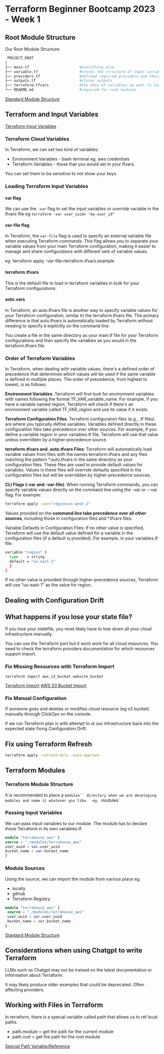 # Terraform Beginner Bootcamp 2023 - Week 1

## Root Module Structure 


 Our Root Module Structure:


```bash
 PROJECT_ROOT
│
├── main.tf                       #everything else
├── variable.tf                   #stores the structure of input variable
├── providers.tf                  #defined required providers and their configurations
├── outputs.tf                    #stores outputs
├── terraform.tfvars              #the data of variables we want to load into our terraform project
└── README.md                     #required for root modules
```

    
[Standard Module Structure](https://developer.hashicorp.com/terraform/language/modules/develop/structure)


## Terraform and Input Variables

[Terraform Input Variables](https://developer.hashicorp.com/terraform/language/values/variables)

### Terraform Cloud Variables

In Terraform, we can set two kind of variables: 
- Environment Variables -  bash terminal eg. aws credentials
- Terraform Variables - those that you would set in your tfvars.

You can set them to be sensitive to not show your keys. 

### Loading Terraform Input Variables 


#### var flag 

We can use the `-var` flag to set the input variables or override variable in the tfvars file 
 eg `terraform -var user_uuid= "my-user_id"` 

#### var-file flag 

In Terraform, the `var-file` flag is used to specify an external variable file when executing Terraform commands. This flag allows you to separate your variable values from your main Terraform configuration, making it easier to manage and share configurations with different sets of variable values.

eg `terraform apply -var-file=terraform.tfvars.example

#### terraform.tfvars

This is the default file to load in terraform variables in bulk for your Terraform configurations. 

#### auto.vars

In Terraform, an auto.tfvars file is another way to specify variable values for your Terraform configuration, similar to the terraform.tfvars file. The primary difference is that auto.tfvars is automatically loaded by Terraform without needing to specify it explicitly on the command line. 

You create a file in the same directory as your main.tf file for your Terraform configurations and then specify the variables as you would in the terraform.tfvars file. 

### Order of Terraform Variables 
 

 In Terraform, when dealing with variable values, there's a defined order of precedence that determines which values will be used if the same variable is defined in multiple places. The order of precedence, from highest to lowest, is as follows:

**Environment Variables**: Terraform will first look for environment variables with names following the format TF_VAR_variable_name. For example, if you have a variable named region, Terraform will check if there's an environment variable called TF_VAR_region and use its value if it exists.

**Terraform Configuration Files**: Terraform configuration files (e.g., .tf files) are where you typically define variables. Variables defined directly in these configuration files take precedence over other sources. For example, if you define a variable region in your variables.tf file, Terraform will use that value unless overridden by a higher-precedence source.

**terraform.tfvars and .auto.tfvars Files**: Terraform will automatically load variable values from files with the names terraform.tfvars and any files matching the pattern *.auto.tfvars in the same directory as your configuration files. These files are used to provide default values for variables. Values in these files will override defaults specified in the configuration files but will be overridden by higher-precedence sources.

**CLI Flags (-var and -var-file)**: When running Terraform commands, you can specify variable values directly on the command line using the -var or --var flag. For example:

```bash
terraform apply -var="region=us-west-2"
```

Values provided on the **command line take precedence over all other sources**, including those in configuration files and *.tfvars files.

Variable Defaults in Configuration Files: If no other value is specified, Terraform will use the default value defined for a variable in the configuration files (if a default is provided). For example, in your variables.tf file:

```bash
variable "region" {
  type    = string
  default = "us-east-1"
  }
}
```

If no other value is provided through higher-precedence sources, Terraform will use "us-east-1" as the value for region.

## Dealing with Configuration Drift

## What happens if you lose your state file?

If you lose your statefile, you most likely have to tear down all your cloud infrastructure manually.

You can use the Terraform port but it wont work for all cloud resources. You need to check the terraform providers documentation for which resources support import.


### Fix Missing Resources with Terraform Import

`terraform import aws_s3_bucket.website_bucket`

[Terraform Import](https://developer.hashicorp.com/terraform/cli/import)
[AWS S3 Bucket Import](https://registry.terraform.io/providers/hashicorp/aws/latest/docs/resources/s3_bucket)


### Fix Manual Configuration

If someone goes and deletes or modifies cloud resource (eg.s3 bucket) manually through ClickOps on the console. 

If we run Terraform plan is with attempt to ut our infrastructure back into the expected state fixing Configuration Drift. 
 
 ## Fix using Terraform Refresh 

```sh
terraform apply -refresh-only -auto-approve
```

 ## Terraform Modules

 ### Terraform Module Structure 

It is recommended to place a `modules`` directory when we are developing modules and name it whatever you like. 
eg. `modules`

 ### Passing Input Variables

We can pass input variables to our module. The module has to declare these Terraform in its own variables.tf. 

  ```tf
 module "terrahouse_aws" {
  source = "./modules/terrahouse_aws"
  user_uuid = var.user_uuid
  bucket_name = var.bucket_name
}
```
 
 
 ### Module Sources 

 Using the source, we can import the module from various place eg. 
 - locally 
 - github 
 - Terraform Registry

 ```tf
 module "terrahouse_aws" {
  source = "./modules/terrahouse_aws"
  user_uuid = var.user_uuid
  bucket_name = var.bucket_name
}
```

[Standard Module Structure](https://developer.hashicorp.com/terraform/language/modules/develop/structure)

## Considerations when using Chatgpt to write Terraform

LLMs such as Chatgpt may not be trained on the latest documentation or information about Terraform. 

It may likely produce older examples that could be deprecated. Often affecting providers.

## Working with Files in Terraform 

In terraform, there is a special variable called path that allows us to ref local paths. 

- path.module = get the path for the current module
- path.root = get the path for the root module 

[Special Path Variable/Reference](https://developer.hashicorp.com/terraform/language/expressions/references)